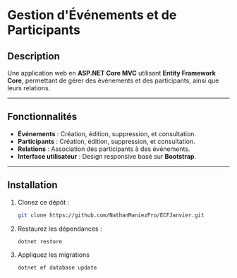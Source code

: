 # Gestion d'Événements et de Participants

## Description

Une application web en **ASP.NET Core MVC** utilisant **Entity Framework Core**, permettant de gérer des événements et des participants, ainsi que leurs relations.

---

## Fonctionnalités

- **Événements** : Création, édition, suppression, et consultation.
- **Participants** : Création, édition, suppression, et consultation.
- **Relations** : Association des participants à des événements.
- **Interface utilisateur** : Design responsive basé sur **Bootstrap**.

---

## Installation

1. Clonez ce dépôt :
   ```bash
   git clone https://github.com/NathanManiezPro/ECFJanvier.git
   ```

2.  Restaurez les dépendances :
	```bash
	dotnet restore
	```

3.	Appliquez les migrations
	``` bash
	dotnet ef database update
	```